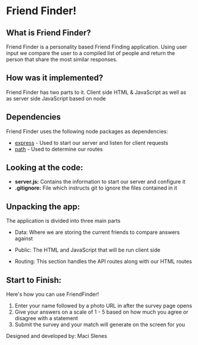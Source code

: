 # Friend Finder!

## What is Friend Finder?

Friend Finder is a personality based Friend Finding application. Using user input we compare the user to a compiled list of people and return the person that share the most similar responses.

## How was it implemented?

Friend Finder has two parts to it. Client side HTML & JavaScript as well as as server side JavaScript based on node

## Dependencies

Friend Finder uses the following node packages as dependencies:

* [express](https://www.npmjs.com/package/express) - Used to start our server and listen for client requests
* [path](https://www.npmjs.com/package/path) - Used to determine our routes


## Looking at the code:
* **server.js:** Contains the information to start our server and configure it
* **.gitignore:** File which instructs git to ignore the files contained in it

 
## Unpacking the app:
The application is divided into three main parts
* Data: Where we are storing the current friends to compare answers against

* Public: The HTML and JavaScript that will be run client side

* Routing: This section handles the API routes along with our HTML routes
 
## Start to Finish:
Here's how you can use FriendFinder!

1. Enter your name followed by a photo URL in after the survey page opens
2. Give your answers on a scale of 1 - 5 based on how much you agree or disagree with a statement
3. Submit the survey and your match will generate on the screen for you


Designed and developed by: Maci Slenes

